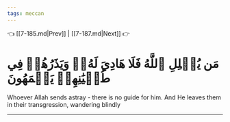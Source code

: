 ```yaml
---
tags: meccan
---
```


👈 [[7-185.md|Prev]] | [[7-187.md|Next]] 👉

# مَن يُضۡلِلِ ٱللَّهُ فَلَا هَادِيَ لَهُۥۚ وَيَذَرُهُمۡ فِي طُغۡيَٰنِهِمۡ يَعۡمَهُونَ

Whoever Allah sends astray - there is no guide for him. And He leaves them in their transgression, wandering blindly

---

